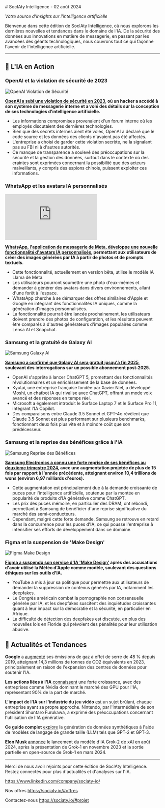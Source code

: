 <newsletter>
# SocIAty Intelligence - 02 août 2024

*Votre source d'insights sur l'intelligence artificielle*

Bienvenue dans cette édition de SocIAty Intelligence, où nous explorons les dernières nouvelles et tendances dans le domaine de l'IA. De la sécurité des données aux innovations en matière de messagerie, en passant par les avancées des géants technologiques, nous couvrons tout ce qui façonne l'avenir de l'intelligence artificielle.

---

## 🚀 L'IA en Action

### OpenAI et la violation de sécurité de 2023
![OpenAI Violation de Sécurité](https://techcrunch.com/wp-content/uploads/2024/05/openAI-spiral-color-v2.jpg?resize=1200,675)

**[OpenAI a subi une violation de sécurité en 2023](https://techcrunch.com/2024/07/05/openai-breach-is-a-reminder-that-ai-companies-are-treasure-troves-for-hackers/), où un hacker a accédé à son système de messagerie interne et a volé des détails sur la conception de ses technologies d'intelligence artificielle.**

- Les informations compromises provenaient d'un forum interne où les employés discutaient des dernières technologies.
- Bien que des secrets internes aient été volés, OpenAI a déclaré que le code source et les données des clients n'avaient pas été affectés.
- L'entreprise a choisi de garder cette violation secrète, ne la signalant pas au FBI ni à d'autres autorités.
- Ce manque de transparence a soulevé des préoccupations sur la sécurité et la gestion des données, surtout dans le contexte où des craintes sont exprimées concernant la possibilité que des acteurs malveillants, y compris des espions chinois, puissent exploiter ces informations.

### WhatsApp et les avatars IA personnalisés
![WhatsApp Avatars IA](https://img-s-msn-com.akamaized.net/tenant/amp/entityid/BB1psHk9.img?w=634&h=664&m=4&q=86)

**[WhatsApp, l'application de messagerie de Meta, développe une nouvelle fonctionnalité d'avatars IA personnalisés](https://www.msn.com/en-us/news/technology/whatsapp-copies-apple-meta-s-messaging-app-is-working-on-ai-avatars/ar-BB1psrae), permettant aux utilisateurs de créer des images générées par IA à partir de photos et de prompts textuels.**

- Cette fonctionnalité, actuellement en version bêta, utilise le modèle IA Llama de Meta.
- Les utilisateurs pourront soumettre une photo d'eux-mêmes et demander à générer des avatars dans divers environnements, allant d'une forêt à l'espace.
- WhatsApp cherche à se démarquer des offres similaires d'Apple et Google en intégrant des fonctionnalités IA uniques, comme la génération d'images personnalisées.
- La fonctionnalité pourrait être lancée prochainement, les utilisateurs doivent prendre des photos de configuration, et les résultats peuvent être comparés à d'autres générateurs d'images populaires comme Lensa AI et Snapchat.

### Samsung et la gratuité de Galaxy AI
![Samsung Galaxy AI](https://bgr.com/wp-content/uploads/2024/01/galaxy-s24-galaxy-ai-tone-tweak.jpg?quality=82&strip=all)

**[Samsung a confirmé que Galaxy AI sera gratuit jusqu'à fin 2025](https://www.msn.com/en-us/news/technology/galaxy-ai-will-be-free-through-2025-but-will-a-subscription-follow/ar-BB1puNwD), soulevant des interrogations sur un possible abonnement post-2025.**

- OpenAI s'apprête à lancer ChatGPT 5, promettant des fonctionnalités révolutionnaires et un enrichissement de la base de données.
- Kyutai, une entreprise française fondée par Xavier Niel, a développé Moshi, un chatbot IA qui rivalise avec ChatGPT, offrant un mode voix avancé et des réponses en temps réel.
- Microsoft a également introduit le Surface Laptop 7 et le Surface Pro 11, intégrant l'IA Copilot.
- Des comparaisons entre Claude 3.5 Sonnet et GPT-4o révèlent que Claude 3.5 Sonnet est plus performant sur plusieurs benchmarks, fonctionnant deux fois plus vite et à moindre coût que son prédécesseur.

### Samsung et la reprise des bénéfices grâce à l'IA
![Samsung Reprise des Bénéfices](https://www.ft.com/__origami/service/image/v2/images/raw/https%3A%2F%2Fd1e00ek4ebabms.cloudfront.net%2Fproduction%2Fffab05fd-11bb-478b-9fa7-a13874a8f810.jpg?source=next-article&fit=scale-down&quality=highest&width=700&dpr=1?source=next-opengraph&fit=scale-down&width=900)

**[Samsung Electronics a connu une forte reprise de ses bénéfices au deuxième trimestre 2024](https://asia.nikkei.com/Business/Tech/Semiconductors/Samsung-reaps-chip-comeback-but-behind-in-AI-competition), avec une augmentation projetée de plus de 15 fois par rapport à l'année précédente, atteignant environ 10,4 trillions de wons (environ 6,97 milliards d'euros).**

- Cette augmentation est principalement due à la demande croissante de puces pour l'intelligence artificielle, soutenue par la montée en popularité de produits d'IA générative comme ChatGPT.
- Les prix des puces mémoire, en particulier des DRAM, ont rebondi, permettant à Samsung de bénéficier d'une reprise significative du marché des semi-conducteurs.
- Cependant, malgré cette forte demande, Samsung se retrouve en retard dans la concurrence pour les puces d'IA, ce qui pousse l'entreprise à intensifier ses efforts de développement dans ce domaine.

### Figma et la suspension de 'Make Design'
![Figma Make Design](https://techcrunch.com/wp-content/uploads/2023/05/GettyImages-1233645802.jpg?resize=1200,800)

**[Figma a suspendu son service d'IA 'Make Design'](https://techcrunch.com/2024/07/06/figma-pauses-its-new-ai-feature-after-apple-controversy) après des accusations d'avoir utilisé la Météo d'Apple comme modèle, soulevant des questions éthiques sur les outils d'IA.**

- YouTube a mis à jour sa politique pour permettre aux utilisateurs de demander la suppression de contenus générés par IA, notamment les deepfakes.
- Le Congrès américain combat la pornographie non consensuelle générée par IA, et les deepfakes suscitent des inquiétudes croissantes quant à leur impact sur la démocratie et la sécurité, en particulier en Afrique.
- La difficulté de détection des deepfakes est discutée, en plus des nouvelles lois en Floride qui prévoient des pénalités pour leur utilisation abusive.

## 📰 Actualités et Tendances

**Google** a [augmenté](https://www.techrepublic.com/article/google-ai-environmental-impact/) ses émissions de gaz à effet de serre de 48 % depuis 2019, atteignant 14,3 millions de tonnes de CO2 équivalents en 2023, principalement en raison de l'expansion des centres de données pour soutenir l'IA.

**Les actions liées à l'IA** [connaissent](https://wtop.com/news/2024/07/artificial-intelligence-stocks-the-10-best-ai-companies-24/) une forte croissance, avec des entreprises comme Nvidia dominant le marché des GPU pour l'IA, représentant 90% de la part de marché.

**L'impact de l'IA sur l'industrie du jeu vidéo** [est](https://www.msn.com/en-us/news/technology/how-ai-will-impact-games/ar-BB1pAsx3) un sujet brûlant, chaque entreprise ayant sa propre approche. Nintendo, par l'intermédiaire de son président Shuntaro Furukawa, a exprimé des préoccupations concernant l'utilisation de l'IA générative.

**Ce guide complet** [explore](https://www.unite.ai/full-guide-on-llm-synthetic-data-generation/) la génération de données synthétiques à l'aide de modèles de langage de grande taille (LLM) tels que GPT-2 et GPT-3.

**Elon Musk** [annonce](https://www.gadgets360.com/ai/news/elon-musk-grok-2-launch-xai-ai-model-confirmed-august-6038598) le lancement du modèle d'IA Grok-2 de xAI en août 2024, après la présentation de Grok-1 en novembre 2023 et la sortie partielle en open-source de Grok-1 en mars 2024.

---

Merci de nous avoir rejoints pour cette édition de SocIAty Intelligence. Restez connectés pour plus d'actualités et d'analyses sur l'IA.

https://www.linkedin.com/company/sociaty-io/

Nos offres https://sociaty.io/#offres

Contactez-nous https://sociaty.io/#projet
</newsletter>